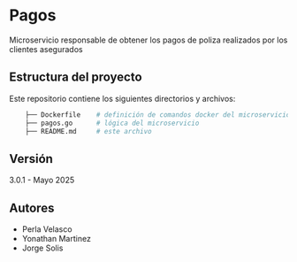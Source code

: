 # Pagos

Microservicio responsable de obtener los pagos de poliza realizados por los clientes asegurados

## Estructura del proyecto

Este repositorio contiene los siguientes directorios y archivos:

```bash
    ├── Dockerfile    # definición de comandos docker del microservicio 
    ├── pagos.go      # lógica del microservicio 
    ├── README.md     # este archivo
```


## Versión

3.0.1 - Mayo 2025

## Autores

- Perla Velasco
- Yonathan Martinez
- Jorge Solis